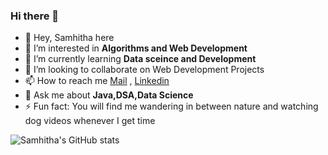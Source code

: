 ### Hi there 👋



- 👋 Hey, Samhitha here
- 🔭 I’m interested in **Algorithms and Web Development**
- 🌱 I’m currently learning **Data sceince and Development**
- 💞️ I’m looking to collaborate on Web Development Projects
- 📫 How to reach me [Mail](asjasti07@gmail.com) , [Linkedin](https://www.linkedin.com/in/samhitha-jasti-63b86a1b7) 
- 💬 Ask me about **Java,DSA,Data Science**
- ⚡ Fun fact: You will find me wandering in between nature and watching dog videos whenever I get time



![Samhitha's GitHub stats](https://github-readme-stats.vercel.app/api?username=Samhitha-Jasti&count_private=true)


